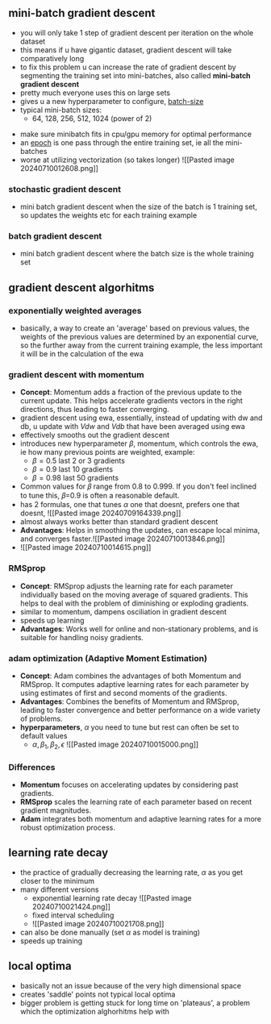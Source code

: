 ## mini-batch gradient descent
+ you will only take 1 step of gradient descent per iteration on the whole dataset
+ this means if u have gigantic dataset, gradient descent will take comparatively long
+ to fix this problem u can increase the rate of gradient descent by segmenting the training set into mini-batches, also called <b>mini-batch gradient descent</b>
+ pretty much everyone uses this on large sets
+ gives u a new hyperparameter to configure, <u>batch-size</u>
+ typical mini-batch sizes:
	+ 64, 128, 256, 512, 1024 (power of 2)
- make sure minibatch fits in cpu/gpu memory for optimal performance
- an <u>epoch</u> is one pass through the entire training set, ie all the mini-batches
- worse at utilizing vectorization (so takes longer) ![[Pasted image 20240710012608.png]]
### stochastic gradient descent
- mini batch gradient descent when the size of the batch is 1 training set, so updates the weights etc for each training example
### batch gradient descent
- mini batch gradient descent where the batch size is the whole training set
## gradient descent algorhitms
### exponentially weighted averages
- basically, a way to create an 'average' based on previous values, the weights of the previous values are determined by an exponential curve, so the further away from the current training example, the less important it will be in the calculation of the ewa
### gradient descent with momentum
- **Concept**: Momentum adds a fraction of the previous update to the current update. This helps accelerate gradients vectors in the right directions, thus leading to faster converging.
- gradient descent using ewa, essentially, instead of updating with dw and db, u update with $Vdw$ and $Vdb$ that have been averaged using ewa
- effectively smooths out the gradient descent
- introduces new hyperparameter $\beta$, momentum, which controls the ewa, ie how many previous points are weighted, example:
	- $\beta = 0.5$ last 2 or 3 gradients
	- $\beta = 0.9$ last 10 gradients
	- $\beta = 0.98$ last 50 gradients
- Common values for 𝛽 range from 0.8 to 0.999. If you don't feel inclined to tune this, 𝛽=0.9 is often a reasonable default.
- has 2 formulas, one that tunes $\alpha$ one that doesnt, prefers one that doesnt, ![[Pasted image 20240709164339.png]]
- almost always works better than standard gradient descent
- **Advantages**: Helps in smoothing the updates, can escape local minima, and converges faster.![[Pasted image 20240710013846.png]]
- ![[Pasted image 20240710014615.png]]
### RMSprop
- **Concept**: RMSprop adjusts the learning rate for each parameter individually based on the moving average of squared gradients. This helps to deal with the problem of diminishing or exploding gradients.
- similar to momentum, dampens osciliation in gradient descent
- speeds up learning
- **Advantages**: Works well for online and non-stationary problems, and is suitable for handling noisy gradients.
### adam optimization (Adaptive Moment Estimation)
- **Concept**: Adam combines the advantages of both Momentum and RMSprop. It computes adaptive learning rates for each parameter by using estimates of first and second moments of the gradients.
- **Advantages**: Combines the benefits of Momentum and RMSprop, leading to faster convergence and better performance on a wide variety of problems.
- **hyperparameters**, $\alpha$ you need to tune but rest can often be set to default values 
	- $\alpha, \beta_1, \beta_2, \epsilon$ ![[Pasted image 20240710015000.png]]

### Differences
- **Momentum** focuses on accelerating updates by considering past gradients.
- **RMSprop** scales the learning rate of each parameter based on recent gradient magnitudes.
- **Adam** integrates both momentum and adaptive learning rates for a more robust optimization process.

## learning rate decay
- the practice of gradually decreasing the learning rate, $\alpha$ as you get closer to the minimum
- many different versions
	- exponential learning rate decay ![[Pasted image 20240710021424.png]]
	- fixed interval scheduling 
	- ![[Pasted image 20240710021708.png]]
- can also be done manually (set $\alpha$ as model is training)
- speeds up training

## local optima
- basically not an issue because of the very high dimensional space
- creates 'saddle' points not typical local optima
- bigger problem is getting stuck for long time on 'plateaus', a problem which the optimization alghorhitms help with